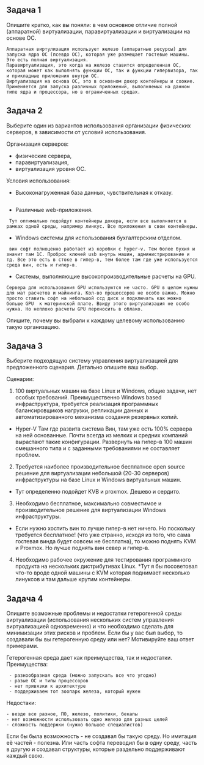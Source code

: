 
## Задача 1

Опишите кратко, как вы поняли: в чем основное отличие полной (аппаратной) виртуализации, паравиртуализации и виртуализации на основе ОС.

```
Аппаратная виртулизация использует железо (аппаратные ресурсы) для запуска ядра ОС (псевдо ОС), которая уже размещает гостевые машины. Это есть полная виртуализация.
Паравиртуализация, это когда на железо ставится определенная ОС, которая может как выполнять функции ОС, так и функции гипервизора, так и прикладные приложения внутри ОС.
Виртуализация на основа ОС, это в основном докер контейнеры и схожие. Применяется для запуска различных приложений, выполняемых на данном типе ядра и процессора, но в ограниченных средах.
```

## Задача 2

Выберите один из вариантов использования организации физических серверов, в зависимости от условий использования.

Организация серверов:
- физические сервера,
- паравиртуализация,
- виртуализация уровня ОС.

Условия использования:
- Высоконагруженная база данных, чувствительная к отказу. 
``` Тут бы я использовал физический сервер, так как он априори быстрее чем виртуальная машина, запущенная на нем же. Плюс сама по себе база не требует огромного кол-ва софта, для запуска. При падении сервера, достаточно развернуть похожий севрер на другой машине и поднять там бекап. К тому же часто сервера баз данных занимают очень большой объем, так что зеркалирование или резервное копирование целого сервера - весьма затратное развлечение. Для подстраховки сервера баз данных неплохо иметь на другом физическом сервере репилку основного. Они используется для чтения (запросы аналитиков, резервное копирование, другие запросы на чтение). В случае выхода из строя мастера, реплика служит сервером подменяющим, пока мастер восстанавливается.
```
- Различные web-приложения.
```
 Тут оптимально подойдут контейнеры докера, если все выполняется в рамках одной среды, например линкус. Все приложения в свои контейнеры.
```

- Windows системы для использования бухгалтерским отделом.
```
 вин софт полноценно работает из коробки с hyper-v. Тем более бухия и значит там 1С. Проброс ключей usb внутрь машин, администрирование и тд. Все это есть в стоке в гипер-в, тем более там где уже используется среда вин, есть и гипер-в.
```

- Системы, выполняющие высокопроизводительные расчеты на GPU.
```
Сервера для использования GPU используются не часто. GPU в целом нужны для мат расчетов и майнинга. Кол-во процессоров не особо важно. Можно просто ставить софт на небольшой ссд диск и подключать как можно больше GPU  к материнской плате. Ввиду этого виртуализация не особо нужна. Но неплохо расчеты GPU переносить в облако. 
```
Опишите, почему вы выбрали к каждому целевому использованию такую организацию.

## Задача 3

Выберите подходящую систему управления виртуализацией для предложенного сценария. Детально опишите ваш выбор.

Сценарии:

1. 100 виртуальных машин на базе Linux и Windows, общие задачи, нет особых требований. Преимущественно Windows based инфраструктура, требуется реализация программных балансировщиков нагрузки, репликации данных и автоматизированного механизма создания резервных копий.
* Hyper-V Там где развита система Вин, там уже есть 100% сервера на ней основанные. Почти всегда из мелких и средних компаний вырастают такие конфигурации. Развернуть на гипер-в 100 машин смешанного типа и с заданными требованиями не составляет проблем.

2. Требуется наиболее производительное бесплатное open source решение для виртуализации небольшой (20-30 серверов) инфраструктуры на базе Linux и Windows виртуальных машин.
* Тут определенно подойдет KVB и proxmox. Дешево и сердито.

3. Необходимо бесплатное, максимально совместимое и производительное решение для виртуализации Windows инфраструктуры.
* Если нужно хостить вин то лучше гипер-в нет ничего. Но поскольку требуется бесплатное! (что уже странно, исходя из того, что сама гостевая винда будет совсем не бесплатна), то можно поднять KVM и Proxmox. Но лучше поднять вин север и гипер-в.

4. Необходимо рабочее окружение для тестирования программного продукта на нескольких дистрибутивах Linux.
*Тут я бы посоветовал что-то вроде одной машины с KVM которая поднимает несколько линуксов и там дальше крутим контейнеры. 

## Задача 4

Опишите возможные проблемы и недостатки гетерогенной среды виртуализации (использования нескольких систем управления виртуализацией одновременно) и что необходимо сделать для минимизации этих рисков и проблем. Если бы у вас был выбор, то создавали бы вы гетерогенную среду или нет? Мотивируйте ваш ответ примерами.

 Гетерогенная среда дает как преимущества, так и недостатки. Преимущества:
```
 - разнообразная среда (можно запускать все что угодно)
 - разые ОС и типы процессоров
 - нет привязки к архитектуре
 - поддерживаем тот зоопарк железа, который нужен
```
Недостаки:
```
- везде все разное, ПО, железо, политики, бекапы
- нет возможности использовать одно железо для разных целей
- сложность поддержки (нужно большое специалистов)
```

Если бы была возможность - не создавал бы такую среду. 
Но имитация её частей - полезна. Или часть софта переводил бы в одну среду, часть в другую и создавал структуры, которые раздельно поддерживают каждый свою.



